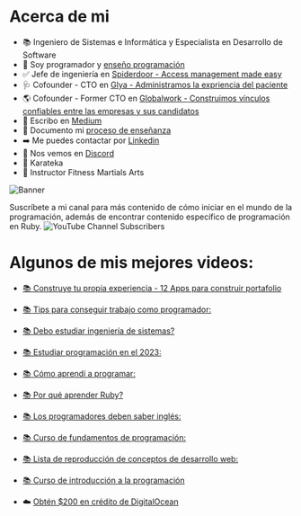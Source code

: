 # Acerca de mi

- 📚 Ingeniero de Sistemas e Informática y Especialista en Desarrollo de Software
- 🔭 Soy programador y [enseño programación](https://www.youtube.com/c/estoyprogramando)
- ✅ Jefe de ingeniería en [Spiderdoor - Access management made easy](https://spiderdoor.com/)
- 🩺 Cofounder - CTO en [Glya - Administramos la expriencia del paciente](https://www.glya.co/)
- 🌎 Cofounder - Former CTO en [Globalwork - Construimos vínculos confiables entre las empresas y sus candidatos](https://globalwork.co/)
- 📝 Escribo en [Medium](https://damuz91.medium.com/)
- 🤳 Documento mi [proceso de enseñanza](https://www.instagram.com/estoyprogramando)
- ➡️ Me puedes contactar por [Linkedin](www.linkedin.com/in/damuz91)
- 👾 Nos vemos en [Discord](https://discord.gg/JppBGvx2jZ)
- 🥋 Karateka
- 🥊 Instructor Fitness Martials Arts

![Banner](https://estoyprogramando.co/wp-content/uploads/2023/04/Texto-del-parrafo-1-1-1.jpg)

Suscríbete a mi canal para más contenido de cómo iniciar en el mundo de la programación, además de encontrar contenido específico de programación en Ruby. ![YouTube Channel Subscribers](https://img.shields.io/youtube/channel/subscribers/UCtshJw-uPwhwo-f6450ftQA?label=Suscribirme&style=social) 

# Algunos de mis mejores videos:

- [📚 Construye tu propia experiencia - 12 Apps para construir portafolio](https://www.youtube.com/playlist?list=PLKdf6-2FoMDSytloROwdCQ9G2-wXcIzep)
- [📚 Tips para conseguir trabajo como programador: ](https://youtu.be/GXvL6Lkm8o8)
- [📚 Debo estudiar ingeniería de sistemas?](https://youtu.be/bi9QRJ6mjvs)
- [📚 Estudiar programación en el 2023:](https://youtu.be/j0rf2vjGUpA)
- [📚 Cómo aprendí a programar:](https://youtu.be/U_lWz4sEZ2o)
- [📚 Por qué aprender Ruby?](https://youtu.be/Fjs5J2dKKO8)
- [📚 Los programadores deben saber inglés:](https://youtu.be/qhkHvBQRtQE)
- [📚 Curso de fundamentos de programación:](https://youtu.be/rBfmeUZPGK8)
- [📚 Lista de reproducción de conceptos de desarrollo web:](https://www.youtube.com/watch?v=OuZAg9r7VzI&list=PLKdf6-2FoMDR7YxDrObdL8Z8wAyseMXsx)
- [📚 Curso de introducción a la programación](https://youtu.be/9-wkgmd6oCg)


- ☁️ [Obtén $200 en crédito de DigitalOcean](https://m.do.co/c/d55e17bf64cc)
